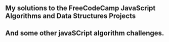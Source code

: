 ## My solutions to the FreeCodeCamp JavaScript Algorithms and Data Structures Projects
## And some other javaSCript algorithm challenges.